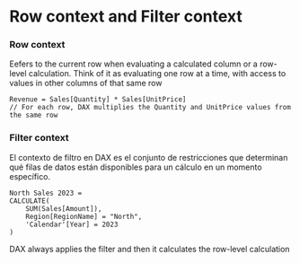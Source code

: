 # Row context and Filter context 

### Row context
Eefers to the current row when evaluating a calculated column or a row-level calculation. Think of it as evaluating one row at a time, with access to values in other columns of that same row

```
Revenue = Sales[Quantity] * Sales[UnitPrice]
// For each row, DAX multiplies the Quantity and UnitPrice values from the same row
```

### Filter context
El contexto de filtro en DAX es el conjunto de restricciones que determinan qué filas de datos están disponibles para un cálculo en un momento específico.
```
North Sales 2023 = 
CALCULATE(
    SUM(Sales[Amount]),
    Region[RegionName] = "North",
    'Calendar'[Year] = 2023
)
```

DAX always applies the filter and then it calculates the row-level calculation